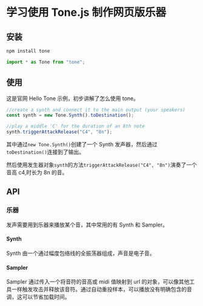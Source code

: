 # 学习使用 Tone.js 制作网页版乐器

## 安装

```sh
npm install tone
```

```js
import * as Tone from "tone";
```

## 使用

这是官网 Hello Tone 示例，初步讲解了怎么使用 tone。

```js
//create a synth and connect it to the main output (your speakers)
const synth = new Tone.Synth().toDestination();

//play a middle 'C' for the duration of an 8th note
synth.triggerAttackRelease("C4", "8n");
```

其中通过`new Tone.Synth()`创建了一个 Synth 发声器，然后通过`toDestination()`连接到了输出。

然后使用发生器对象`synth`的方法`triggerAttackRelease("C4", "8n")`演奏了一个音高 c4,时长为 8n 的音。

## API

### 乐器

发声需要用到乐器来播放某个音，其中常用的有 Synth 和 Sampler。

#### Synth

Synth 由一个通过幅度包络线的全振荡器组成，声音是电子音。

#### Sampler

Sampler 通过传入一个将音符的音高或 midi 值映射到 url 的对象，可以像其他工具一样触发攻击并释放该音符。通过自动重投样本，可以播放没有明确包含的音调，这可以节省加载时间。

<Valine></Valine>
